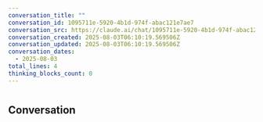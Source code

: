 ```yaml
---
conversation_title: ""
conversation_id: 1095711e-5920-4b1d-974f-abac121e7ae7
conversation_src: https://claude.ai/chat/1095711e-5920-4b1d-974f-abac121e7ae7
conversation_created: 2025-08-03T06:10:19.569506Z
conversation_updated: 2025-08-03T06:10:19.569506Z
conversation_dates:
  - 2025-08-03
total_lines: 4
thinking_blocks_count: 0
---
```


# 

## Conversation
